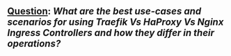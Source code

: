 ## <u>Question</u>: <i>What are the best use-cases and scenarios for using Traefik Vs HaProxy Vs Nginx Ingress Controllers and how they differ in their operations?</i>


